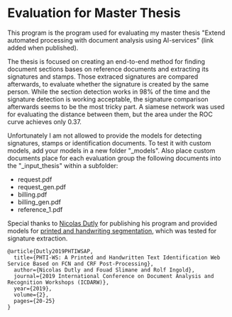 # Evaluation for Master Thesis

This program is the program used for evaluating my master thesis "Extend automated processing with document analysis using AI-services" (link added when published).

The thesis is focused on creating an end-to-end method for finding document sections bases on reference documents and extracting its signatures and stamps. Those extraced signatures are compared afterwards, to evaluate whether the signature is created by the same person. While the section detection works in 98% of the time and the signature detection is working acceptable, the signature comparison afterwards seems to be the most tricky part. A siamese network was used for evaluating the distance between them, but the area under the ROC curve achieves only 0.37.

Unfortunately I am not allowed to provide the models for detecting signatures, stamps or identification documents. To test it with custom models, add your models in a new folder "_models". Also place custom documents place for each evaluation group the following documents into the "_input_thesis" within a subfolder:
* request.pdf
* request_gen.pdf
* billing.pdf
* billing_gen.pdf
* reference_1.pdf

Special thanks to [Nicolas Dutly](https://github.com/Jumpst3r) for publishing his program and provided models for [printed and handwriting segmentation](https://github.com/Jumpst3r/printed-hw-segmentation), which was tested for signature extraction.

```
@article{Dutly2019PHTIWSAP,
  title={PHTI-WS: A Printed and Handwritten Text Identification Web Service Based on FCN and CRF Post-Processing},
  author={Nicolas Dutly and Fouad Slimane and Rolf Ingold},
  journal={2019 International Conference on Document Analysis and Recognition Workshops (ICDARW)},
  year={2019},
  volume={2},
  pages={20-25}
}
```
